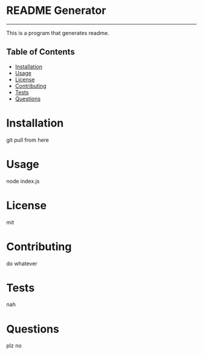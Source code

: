  # README Generator
  
  ---

This is a program that generates readme.

## Table of Contents
  * [Installation](#installation)
  * [Usage](#usage)
  * [License](#license)
  * [Contributing](#contributing)
  * [Tests](#tests)
  * [Questions](#questions)
# Installation
  git pull from here
# Usage
  node index.js
# License
  mit
# Contributing
  do whatever
# Tests
  nah
# Questions  
  plz no
